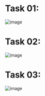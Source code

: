 # Task 01:
![image](https://github.com/user-attachments/assets/1af08e01-4a77-471a-ba54-5f9640ca756a)

# Task 02:
![image](https://github.com/user-attachments/assets/e9646e76-7159-4176-b5c5-4d7a60b0d19f)

# Task 03:
![image](https://github.com/user-attachments/assets/087f8b58-2d8a-465b-b5c9-65fa56359366)

